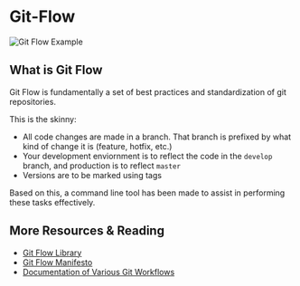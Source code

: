 # Git-Flow

![Git Flow Example](http://nvie.com/img/git-model@2x.png "Git Flow Example")

## What is Git Flow

Git Flow is fundamentally a set of best practices and standardization of git repositories.

This is the skinny:

* All code changes are made in a branch. That branch is prefixed by what kind of change it is (feature, hotfix, etc.)
* Your development enviornment is to reflect the code in the `develop` branch, and production is to reflect `master`
* Versions are to be marked using tags

Based on this, a command line tool has been made to assist in performing these tasks effectively.

## More Resources & Reading

* [Git Flow Library](https://github.com/nvie/gitflow)
* [Git Flow Manifesto](http://nvie.com/posts/a-successful-git-branching-model/)
* [Documentation of Various Git Workflows](https://www.atlassian.com/git/tutorials/comparing-workflows/centralized-workflow)
